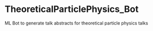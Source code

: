 # TheoreticalParticlePhysics_Bot
ML Bot to generate talk abstracts for theoretical particle physics talks
